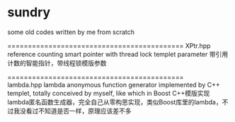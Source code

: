 # sundry
some old codes written by me from scratch

===========================================
XPtr.hpp
  reference counting smart pointer with thread lock templet parameter
  带引用计数的智能指针，带线程锁模版参数
  
===========================================  
lambda.hpp
  lambda anonymous function generator implemented by C++ templet, totally conceived by myself, like which in Boost
  C++模版实现lambda匿名函数生成器，完全自己从零构思实现，类似Boost库里的lambda，不过我没看过不知道是否一样，原理应该差不多
  

